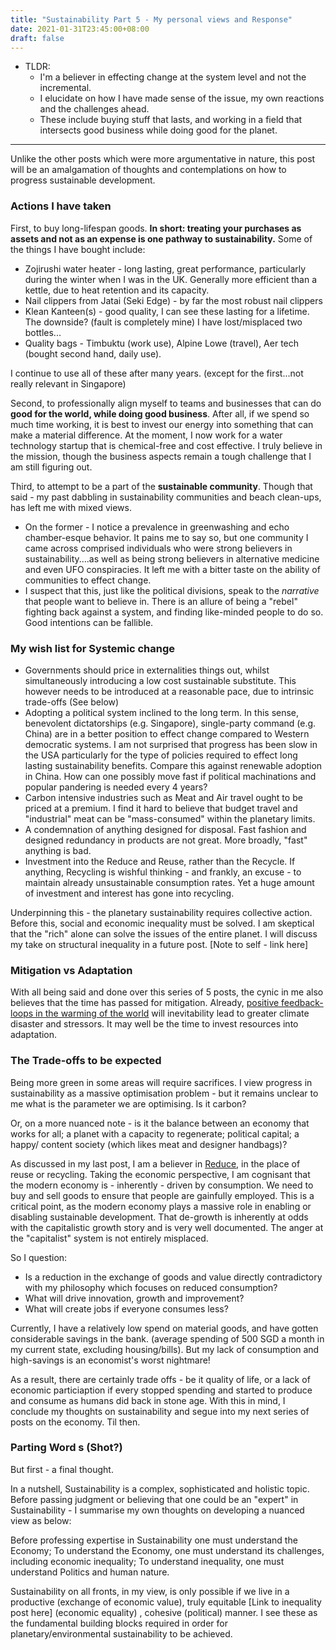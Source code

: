 ```yaml
---
title: "Sustainability Part 5 - My personal views and Response"
date: 2021-01-31T23:45:00+08:00
draft: false
---
```


- TLDR: 
  - I'm a believer in effecting change at the system level and not the incremental.
  - I elucidate on how I have made sense of the issue, my own reactions and the challenges ahead.
  - These include buying stuff that lasts, and working in a field that intersects good business while doing good for the planet.

---

Unlike the other posts which were more argumentative in nature, this post will be an amalgamation of thoughts and contemplations on how to progress sustainable development.

### Actions I have taken

First, to buy long-lifespan goods. **In short: treating your purchases as assets and not as an expense is one pathway to sustainability.** Some of the things I have bought include:

- Zojirushi water heater - long lasting, great performance, particularly during the winter when I was in the UK. Generally more efficient than a kettle, due to heat retention and its capacity.
- Nail clippers from Jatai (Seki Edge) - by far the most robust nail clippers 
- Klean Kanteen(s) - good quality, I can see these lasting for a lifetime. The downside? (fault is completely mine) I have lost/misplaced two bottles...
- Quality bags - Timbuktu (work use), Alpine Lowe (travel), Aer tech (bought second hand, daily use). 

I continue to use all of these after many years. (except for the first...not really relevant in Singapore)

Second, to professionally align myself to teams and businesses that can do **good for the world, while doing good business**. After all, if we spend so much time working, it is best to invest our energy into something that can make a material difference. At the moment, I now work for a water technology startup that is chemical-free and cost effective. I truly believe in the mission, though the business aspects remain a tough challenge that I am still figuring out.

Third, to attempt to be a part of the **sustainable community**. Though that said - my past dabbling in sustainability communities and beach clean-ups, has left me with mixed views. 

- On the former - I notice a prevalence in greenwashing and echo chamber-esque behavior. It pains me to say so, but one community I came across comprised individuals who were strong believers in sustainability....as well as being strong believers in alternative medicine and even UFO conspiracies. It left me with a bitter taste on the ability of communities to effect change. 
- I suspect that this, just like the political divisions, speak to the *narrative* that people want to believe in. There is an allure of being a "rebel" fighting back against a system, and finding like-minded people to do so. Good intentions can be fallible. 

### My wish list for Systemic change

- Governments should price in externalities things out, whilst simultaneously introducing a low cost sustainable substitute. This however needs to be introduced at a reasonable pace, due to intrinsic trade-offs (See below)
- Adopting a political system inclined to the long term. In this sense, benevolent dictatorships (e.g. Singapore), single-party command (e.g. China) are in a better position to effect change compared to Western democratic systems. I am not surprised that progress has been slow in the USA particularly for the type of policies required to effect long lasting sustainability benefits. Compare this against renewable adoption in China. How can one possibly move fast if political machinations and popular pandering is needed every 4 years?
- Carbon intensive industries such as Meat and Air travel ought to be priced at a premium. I find it hard to believe that budget travel and "industrial" meat can be "mass-consumed" within the planetary limits.
- A condemnation of anything designed for disposal. Fast fashion and designed redundancy in products are not great. More broadly, "fast" anything is bad.
- Investment into the Reduce and Reuse, rather than the Recycle. If anything, Recycling is wishful thinking  - and frankly, an excuse - to maintain already unsustainable consumption rates. Yet a huge amount of investment and interest has gone into recycling.  

Underpinning this - the planetary sustainability requires collective action. Before this, social and economic inequality must be solved. I am skeptical that the "rich" alone can solve the issues of the entire planet. I will discuss my take on structural inequality in a future post. [Note to self - link here]

### Mitigation vs Adaptation

With all being said and done over this series of 5 posts, the cynic in me also believes that the time has passed for mitigation. Already, [positive feedback-loops in the warming of the world](https://en.wikipedia.org/wiki/Ice%E2%80%93albedo_feedback) will inevitability lead to greater climate disaster and stressors. It may well be the time to invest resources into adaptation. 

### The Trade-offs to be expected

Being more green in some areas will require sacrifices. I view progress in sustainability as a massive optimisation problem - but it remains unclear to me what is the parameter we are optimising. Is it carbon? 

Or, on a more nuanced note - is it the balance between an economy that works for all; a planet with a capacity to regenerate; political capital; a happy/ content society (which likes meat and designer handbags)?

As discussed in my last post, I am a believer in <u>Reduce</u>, in the place of reuse or recycling. Taking the economic perspective, I am cognisant that the modern economy is - inherently - driven by consumption. We need to buy and sell goods to ensure that people are gainfully employed. This is a critical point, as the modern economy plays a massive role in enabling or disabling sustainable development. That de-growth is inherently at odds with the capitalistic growth story and is very well documented. The anger at the "capitalist" system is not entirely misplaced. 

So I question:

- Is a reduction in the exchange of goods and value directly contradictory with my philosophy which focuses on reduced consumption? 
- What will drive innovation, growth and improvement?
- What will create jobs if everyone consumes less?

Currently, I have a relatively low spend on material goods, and have gotten considerable savings in the bank. (average spending of 500 SGD a month in my current state, excluding housing/bills). But my lack of consumption and high-savings is an economist's worst nightmare!

As a result, there are certainly trade offs - be it quality of life, or a lack of economic particiaption if every stopped spending and started to produce and consume as humans did back in stone age. With this in mind, I conclude my thoughts on sustainability and segue into my next series of posts on the economy.  Til then.

### Parting Word s (Shot?)

But first - a final thought.

In a nutshell, Sustainability is a complex, sophisticated and holistic topic. Before passing judgment or believing that one could be an "expert" in Sustainability - I summarise my own thoughts on developing a nuanced view as below:

Before professing expertise in Sustainability one must understand the Economy;
To understand the Economy, one must understand its challenges, including economic inequality;
To understand inequality, one must understand Politics and human nature.

Sustainability on all fronts, in my view, is only possible if we live in a productive (exchange of economic value), truly equitable [Link to inequality post here]  (economic equality) , cohesive (political) manner. I see these as the fundamental building blocks required in order for planetary/environmental sustainability to be achieved. 

